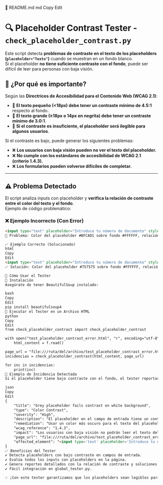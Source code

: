 📌 README.md
md
Copy
Edit
# 🔍 Placeholder Contrast Tester - `check_placeholder_contrast.py`

Este script detecta **problemas de contraste en el texto de los placeholders (`placeholder="Texto"`)** cuando se muestran en un fondo blanco.  
Si el placeholder **no tiene suficiente contraste con el fondo**, puede ser difícil de leer para personas con baja visión.

## 📌 ¿Por qué es importante?
Según las **Directrices de Accesibilidad para el Contenido Web (WCAG 2.1)**:

- 📌 **El texto pequeño (<18px) debe tener un contraste mínimo de 4.5:1** respecto al fondo.
- 📌 **El texto grande (≥18px o 14px en negrita) debe tener un contraste mínimo de 3.0:1**.
- 📌 **Si el contraste es insuficiente, el placeholder será ilegible para algunos usuarios**.

Si el contraste es bajo, puede generar los siguientes problemas:

- ❌ **Los usuarios con baja visión pueden no ver el texto del placeholder.**
- ❌ **No cumple con los estándares de accesibilidad de WCAG 2.1 (criterio 1.4.3).**
- ❌ **Los formularios pueden volverse difíciles de completar.**

---

## ⚠️ **Problema Detectado**
El script analiza inputs con placeholder y **verifica la relación de contraste entre el color del texto y el fondo**.  
Ejemplo de código problemático:

### ❌ **Ejemplo Incorrecto (Con Error)**
```html
<input type="text" placeholder="Introduce tu número de documento" style="color: #BFCAD1; background-color: #FFFFFF;">
🛑 Problema: Color del placeholder #BFCAD1 sobre fondo #FFFFFF, relación de contraste = 1.66:1 (No accesible).

✅ Ejemplo Correcto (Solucionado)
html
Copy
Edit
<input type="text" placeholder="Introduce tu número de documento" style="color: #757575; background-color: #FFFFFF;">
✅ Solución: Color del placeholder #757575 sobre fondo #FFFFFF, relación de contraste = 4.6:1 (Accesible).

🚀 Cómo Usar el Tester
📌 Instalación
Asegúrate de tener BeautifulSoup instalado:

bash
Copy
Edit
pip install beautifulsoup4
📌 Ejecutar el Tester en un Archivo HTML
python
Copy
Edit
from check_placeholder_contrast import check_placeholder_contrast

with open("test_placeholder_contrast_error.html", "r", encoding="utf-8") as f:
    html_content = f.read()

page_url = "file:///ruta/del/archivo/test_placeholder_contrast_error.html"
incidencias = check_placeholder_contrast(html_content, page_url)

for inc in incidencias:
    print(inc)
📄 Ejemplo de Incidencia Detectada
Si el placeholder tiene bajo contraste con el fondo, el tester reportará:

json
Copy
Edit
{
    "title": "Grey placeholder fails contrast on white background",
    "type": "Color Contrast",
    "severity": "High",
    "description": "El placeholder en el campo de entrada tiene un contraste de 1.66:1, lo que no cumple con el mínimo de 4.5:1 recomendado para texto pequeño.",
    "remediation": "Usar un color más oscuro para el texto del placeholder o cambiar el fondo a un color con mayor contraste. Ejemplo: `color: #757575;` en lugar de `color: #BFCAD1;`.",
    "wcag_reference": "1.4.3",
    "impact": "Los usuarios con baja visión no podrán leer el texto del placeholder.",
    "page_url": "file:///ruta/del/archivo/test_placeholder_contrast_error.html",
    "affected_element": "<input type='text' placeholder='Introduce tu número de documento' style='color: #BFCAD1; background-color: #FFFFFF;'>"
}
✅ Beneficios del Tester
✔ Detecta placeholders con bajo contraste en campos de entrada.
✔ Evalúa todos los inputs con placeholders en la página.
✔ Genera reportes detallados con la relación de contraste y soluciones recomendadas.
✔ Fácil integración en global_tester.py.

💡 ¡Con este tester garantizamos que los placeholders sean legibles para todos los usuarios! 🚀